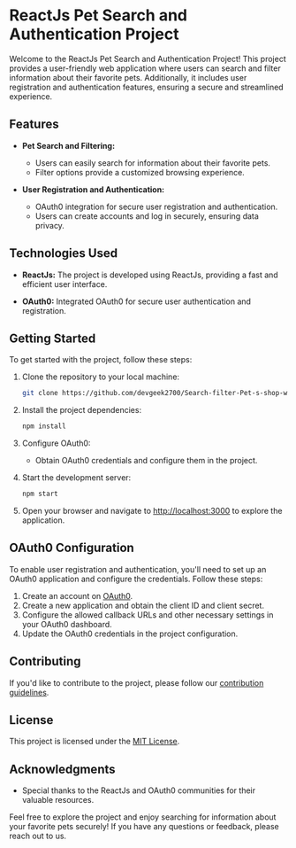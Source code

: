 # ReactJs Pet Search and Authentication Project

Welcome to the ReactJs Pet Search and Authentication Project! This project provides a user-friendly web application where users can search and filter information about their favorite pets. Additionally, it includes user registration and authentication features, ensuring a secure and streamlined experience.

## Features

- **Pet Search and Filtering:**
  - Users can easily search for information about their favorite pets.
  - Filter options provide a customized browsing experience.

- **User Registration and Authentication:**
  - OAuth0 integration for secure user registration and authentication.
  - Users can create accounts and log in securely, ensuring data privacy.

## Technologies Used

- **ReactJs:** The project is developed using ReactJs, providing a fast and efficient user interface.

- **OAuth0:** Integrated OAuth0 for secure user authentication and registration.

## Getting Started

To get started with the project, follow these steps:

1. Clone the repository to your local machine:

   ```bash
   git clone https://github.com/devgeek2700/Search-filter-Pet-s-shop-with-OAuth0.git
   ```

2. Install the project dependencies:

   ```bash
   npm install
   ```

3. Configure OAuth0:
   - Obtain OAuth0 credentials and configure them in the project.

4. Start the development server:

   ```bash
   npm start
   ```

5. Open your browser and navigate to [http://localhost:3000](http://localhost:3000) to explore the application.

## OAuth0 Configuration

To enable user registration and authentication, you'll need to set up an OAuth0 application and configure the credentials. Follow these steps:

1. Create an account on [OAuth0](https://auth0.com/).
2. Create a new application and obtain the client ID and client secret.
3. Configure the allowed callback URLs and other necessary settings in your OAuth0 dashboard.
4. Update the OAuth0 credentials in the project configuration.

## Contributing

If you'd like to contribute to the project, please follow our [contribution guidelines](CONTRIBUTING.md).

## License

This project is licensed under the [MIT License](LICENSE.md).

## Acknowledgments

- Special thanks to the ReactJs and OAuth0 communities for their valuable resources.

Feel free to explore the project and enjoy searching for information about your favorite pets securely! If you have any questions or feedback, please reach out to us.
